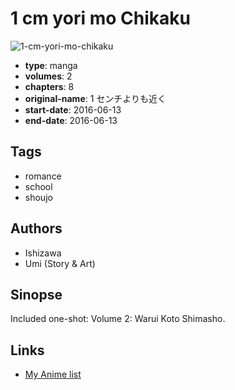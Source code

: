 # 1 cm yori mo Chikaku

![1-cm-yori-mo-chikaku](https://cdn.myanimelist.net/images/manga/2/190424.jpg)

-   **type**: manga
-   **volumes**: 2
-   **chapters**: 8
-   **original-name**: 1 センチよりも近く
-   **start-date**: 2016-06-13
-   **end-date**: 2016-06-13

## Tags

-   romance
-   school
-   shoujo

## Authors

-   Ishizawa
-   Umi (Story & Art)

## Sinopse

Included one-shot:
Volume 2: Warui Koto Shimasho.

## Links

-   [My Anime list](https://myanimelist.net/manga/101121/1_cm_yori_mo_Chikaku)
